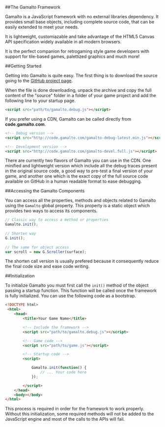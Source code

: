 ##The Gamalto Framework

Gamalto is a JavaScript framework with no external libraries dependency. It provides small base objects, including complete source code, that can be easily extended to meet your needs.
 
It is lightweight, customiazable and take advantage of the HTML5 Canvas API specification widely available in all modern browsers.
 
It is the perfect companion for retrogaming style game developers with support for tile-based games, palettized graphics and much more!

##Getting Started

Getting into Gamalto is quite easy. The first thing is to download the source going to the [GitHub project page](https://github.com/chrilith/Gamalto).

When the file is done downloading, unpack the archive and copy the full content of the "source" folder in a folder of your game project and add the following line to your startup page.

```html
<script src="path/to/gamalto.debug.js"></script>
```

If you prefer using a CDN, Gamalto can be called directly from **code.gamalto.com**.

```html
<!-- Debug version -->
<script src="http://code.gamalto.com/gamalto-debug-latest.min.js"></script>

<!-- Development version -->
<script src="http://code.gamalto.com/gamalto-devel.full.js"></script>
```

There are currently two flavors of Gamalto you can use in the CDN. One minified and lightweight version which include all the debug traces present in the original source code, a good way to pre-test a final version of your game, and another one which is the exact copy of the full source code available on GitHub in a human readable format to ease debugging.


##Accessing the Gamalto Components

You can access all the properties, methods and objects related to Gamalto using the `Gamalto` global property. This property is a static object which provides two ways to access its components.

```javascript
// Classic way to access a method or properties
Gamalto.init();
 
// Shorten way
G.init();
 
// The same for object access
var scroll = new G.Scroller(surface);
```

The shorten call version is usually prefered because it consequently reduce the final code size and ease code writing.

##Initialization

To initialize Gamalto you must first call the `init()` method of the object passing a startup function. This function will be called once the framework is fully initialized. You can use the following code as a bootstrap.

```html
<!DOCTYPE html>
 <html>
    <head>
        <title>Your Game Name</title>

        <!-- Include the framework -->
        <script src="path/to/gamalto.debug.js"></script>

        <!-- Game code -->
        <script src="path/to/game.js"></script>

        <!-- Startup code -->
        <script>

            Gamalto.init(function() {
                // ... Your code here
            });

        </script>
    </head>
    <body></body>
</html>
```

This process is required in order for the framework to work properly. Without this initialization, some required methods will not be added to the JavaScript engine and most of the calls to the APIs will fail.

